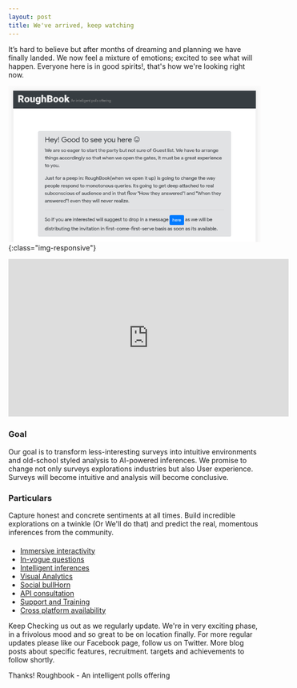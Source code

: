 ```yaml
---
layout: post
title: We've arrived, keep watching
---
```


It’s hard to believe but after months of dreaming and planning we have finally landed. We now feel a mixture of emotions;
excited to see what will happen. Everyone here is in good spirits!, that's how we're looking right now. 

![First look](../public/images/first-look.png){:class="img-responsive"}

<iframe width="560" height="315" src="https://www.roughbook.xyz/" frameborder="0" allowfullscreen></iframe>
                                                                                       
### Goal

Our goal is to transform less-interesting surveys into intuitive environments and old-school styled analysis to
AI-powered inferences. We promise to change not only surveys explorations industries but also User experience.
Surveys will become intuitive and analysis will become conclusive.


### Particulars

Capture honest and concrete sentiments at all times. Build incredible explorations on a twinkle (Or We'll do that) and
predict the real, momentous inferences from the community.

#### 

* [Immersive interactivity](https://www.roughbook.xyz/immersive-interactivity.html)
* [In-vogue questions](https://www.roughbook.xyz/in-vogue_questions.html)
* [Intelligent inferences](https://www.roughbook.xyz/intelligent-inferences.html)
* [Visual Analytics](https://www.roughbook.xyz/visual-analytics.html)
* [Social bullHorn](https://www.roughbook.xyz/social-bullhorn.html)
* [API consultation](https://www.roughbook.xyz/api-consultation.html)
* [Support and Training](https://www.roughbook.xyz/support-and-training.html)
* [Cross platform availability](https://roughbook.xyz/cross-platform.html)

Keep Checking us out as we regularly update. We're in very exciting phase, in a frivolous mood and
so great to be on location finally. For more regular updates please like our Facebook page, follow us on Twitter.
More blog posts about specific features, recruitment. targets and achievements to follow shortly.

Thanks!
Roughbook - An intelligent polls offering
